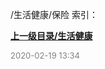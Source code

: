 /生活健康/保险 索引：


**[上一级目录/生活健康](/生活健康/index.md)**


<font size=2 color='grey'> 2020-02-19 13:34 </font>